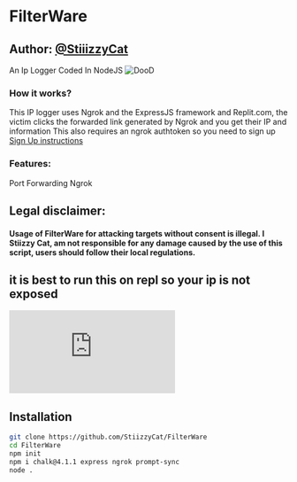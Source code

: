 # FilterWare
## Author: [@StiiizzyCat](github.com/StiizzyCat  "StiiizzyCat Github account")
An Ip Logger Coded In NodeJS
![DooD](https://user-images.githubusercontent.com/90114741/173221912-4c0cecd7-8913-442c-96a1-76acdf4b5575.png)


### How it works?
This IP logger uses Ngrok and the ExpressJS framework and Replit.com, the victim clicks the forwarded link generated by Ngrok and you get their IP and information
This also requires an ngrok authtoken so you need to sign up [Sign Up instructions](https://ngrok.com/docs/getting-started)

### Features:
Port Forwarding Ngrok

## Legal disclaimer:
#### Usage of FilterWare for attacking targets without consent is illegal. I Stiizzy Cat, am not responsible for any damage caused by the use of this script, users should follow their local regulations.

## it is best to run this on repl so your ip is not exposed
[![Run on Repl.it](https://repl.it/badge/github/plibither8/2048.cpp)](https://replit.com/@mikekawk/FilterWare#index.js)

## Installation

```bash
git clone https://github.com/StiizzyCat/FilterWare
cd FilterWare
npm init 
npm i chalk@4.1.1 express ngrok prompt-sync
node .
```
    
